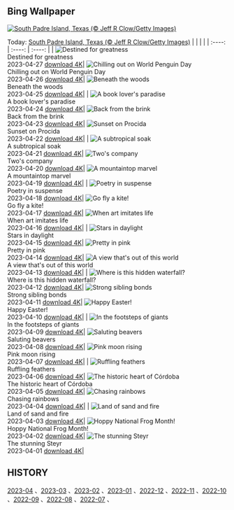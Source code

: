 ## Bing Wallpaper
[![South Padre Island, Texas (© Jeff R Clow/Getty Images)](https://cn.bing.com/th?id=OHR.SouthPadre_EN-US8601972598_UHD.jpg&w=1000)](https://cn.bing.com/th?id=OHR.SouthPadre_EN-US8601972598_UHD.jpg&pid=hp&w=3840&h=2160&rs=1&c=4)

Today: [South Padre Island, Texas (© Jeff R Clow/Getty Images)](https://cn.bing.com/th?id=OHR.SouthPadre_EN-US8601972598_UHD.jpg&pid=hp&w=3840&h=2160&rs=1&c=4)
  |      |      |      |
| :----: | :----: | :----: |
| ![Destined for greatness](https://cn.bing.com/th?id=OHR.GHOAudubonDay_EN-US1034364185_UHD.jpg&pid=hp&w=384&h=216&rs=1&c=4) <br/> Destined for greatness <br/> 2023-04-27  [download 4K](https://cn.bing.com/th?id=OHR.GHOAudubonDay_EN-US1034364185_UHD.jpg&pid=hp&w=3840&h=2160&rs=1&c=4)| ![Chilling out on World Penguin Day](https://cn.bing.com/th?id=OHR.AdelieWPD_EN-US5175747404_UHD.jpg&pid=hp&w=384&h=216&rs=1&c=4) <br/> Chilling out on World Penguin Day <br/> 2023-04-26  [download 4K](https://cn.bing.com/th?id=OHR.AdelieWPD_EN-US5175747404_UHD.jpg&pid=hp&w=3840&h=2160&rs=1&c=4)| ![Beneath the woods](https://cn.bing.com/th?id=OHR.FranconianWineCellar_EN-US3287515626_UHD.jpg&pid=hp&w=384&h=216&rs=1&c=4) <br/> Beneath the woods <br/> 2023-04-25  [download 4K](https://cn.bing.com/th?id=OHR.FranconianWineCellar_EN-US3287515626_UHD.jpg&pid=hp&w=3840&h=2160&rs=1&c=4)|
| ![A book lover's paradise](https://cn.bing.com/th?id=OHR.StuttgartPublicLibrary_EN-US3925069856_UHD.jpg&pid=hp&w=384&h=216&rs=1&c=4) <br/> A book lover's paradise <br/> 2023-04-24  [download 4K](https://cn.bing.com/th?id=OHR.StuttgartPublicLibrary_EN-US3925069856_UHD.jpg&pid=hp&w=3840&h=2160&rs=1&c=4)| ![Back from the brink](https://cn.bing.com/th?id=OHR.EarthDayFox_EN-US3922955169_UHD.jpg&pid=hp&w=384&h=216&rs=1&c=4) <br/> Back from the brink <br/> 2023-04-23  [download 4K](https://cn.bing.com/th?id=OHR.EarthDayFox_EN-US3922955169_UHD.jpg&pid=hp&w=3840&h=2160&rs=1&c=4)| ![Sunset on Procida](https://cn.bing.com/th?id=OHR.ProcidaItaly_EN-US6282924427_UHD.jpg&pid=hp&w=384&h=216&rs=1&c=4) <br/> Sunset on Procida <br/> 2023-04-22  [download 4K](https://cn.bing.com/th?id=OHR.ProcidaItaly_EN-US6282924427_UHD.jpg&pid=hp&w=3840&h=2160&rs=1&c=4)|
| ![A subtropical soak](https://cn.bing.com/th?id=OHR.OcalaNF_EN-US5881034085_UHD.jpg&pid=hp&w=384&h=216&rs=1&c=4) <br/> A subtropical soak <br/> 2023-04-21  [download 4K](https://cn.bing.com/th?id=OHR.OcalaNF_EN-US5881034085_UHD.jpg&pid=hp&w=3840&h=2160&rs=1&c=4)| ![Two's company](https://cn.bing.com/th?id=OHR.TaiwanYuhina_EN-US1768443431_UHD.jpg&pid=hp&w=384&h=216&rs=1&c=4) <br/> Two's company <br/> 2023-04-20  [download 4K](https://cn.bing.com/th?id=OHR.TaiwanYuhina_EN-US1768443431_UHD.jpg&pid=hp&w=3840&h=2160&rs=1&c=4)| ![A mountaintop marvel](https://cn.bing.com/th?id=OHR.MPPUnesco_EN-US8204922969_UHD.jpg&pid=hp&w=384&h=216&rs=1&c=4) <br/> A mountaintop marvel <br/> 2023-04-19  [download 4K](https://cn.bing.com/th?id=OHR.MPPUnesco_EN-US8204922969_UHD.jpg&pid=hp&w=3840&h=2160&rs=1&c=4)|
| ![Poetry in suspense](https://cn.bing.com/th?id=OHR.OneThousandSprings_EN-US8092648404_UHD.jpg&pid=hp&w=384&h=216&rs=1&c=4) <br/> Poetry in suspense <br/> 2023-04-18  [download 4K](https://cn.bing.com/th?id=OHR.OneThousandSprings_EN-US8092648404_UHD.jpg&pid=hp&w=3840&h=2160&rs=1&c=4)| ![Go fly a kite!](https://cn.bing.com/th?id=OHR.KiteDay_EN-US7254188187_UHD.jpg&pid=hp&w=384&h=216&rs=1&c=4) <br/> Go fly a kite! <br/> 2023-04-17  [download 4K](https://cn.bing.com/th?id=OHR.KiteDay_EN-US7254188187_UHD.jpg&pid=hp&w=3840&h=2160&rs=1&c=4)| ![When art imitates life](https://cn.bing.com/th?id=OHR.LorenzoQuinn_EN-US6997686421_UHD.jpg&pid=hp&w=384&h=216&rs=1&c=4) <br/> When art imitates life <br/> 2023-04-16  [download 4K](https://cn.bing.com/th?id=OHR.LorenzoQuinn_EN-US6997686421_UHD.jpg&pid=hp&w=3840&h=2160&rs=1&c=4)|
| ![Stars in daylight](https://cn.bing.com/th?id=OHR.RedSeaStars_EN-US6473635643_UHD.jpg&pid=hp&w=384&h=216&rs=1&c=4) <br/> Stars in daylight <br/> 2023-04-15  [download 4K](https://cn.bing.com/th?id=OHR.RedSeaStars_EN-US6473635643_UHD.jpg&pid=hp&w=3840&h=2160&rs=1&c=4)| ![Pretty in pink](https://cn.bing.com/th?id=OHR.PhloxSubulata_EN-US0635247129_UHD.jpg&pid=hp&w=384&h=216&rs=1&c=4) <br/> Pretty in pink <br/> 2023-04-14  [download 4K](https://cn.bing.com/th?id=OHR.PhloxSubulata_EN-US0635247129_UHD.jpg&pid=hp&w=3840&h=2160&rs=1&c=4)| ![A view that's out of this world](https://cn.bing.com/th?id=OHR.EuropeFromISS_EN-US3248706956_UHD.jpg&pid=hp&w=384&h=216&rs=1&c=4) <br/> A view that's out of this world <br/> 2023-04-13  [download 4K](https://cn.bing.com/th?id=OHR.EuropeFromISS_EN-US3248706956_UHD.jpg&pid=hp&w=3840&h=2160&rs=1&c=4)|
| ![Where is this hidden waterfall?](https://cn.bing.com/th?id=OHR.MossyGrottoFalls_EN-US5828454161_UHD.jpg&pid=hp&w=384&h=216&rs=1&c=4) <br/> Where is this hidden waterfall? <br/> 2023-04-12  [download 4K](https://cn.bing.com/th?id=OHR.MossyGrottoFalls_EN-US5828454161_UHD.jpg&pid=hp&w=3840&h=2160&rs=1&c=4)| ![Strong sibling bonds](https://cn.bing.com/th?id=OHR.ElephantTwins_EN-US2939253051_UHD.jpg&pid=hp&w=384&h=216&rs=1&c=4) <br/> Strong sibling bonds <br/> 2023-04-11  [download 4K](https://cn.bing.com/th?id=OHR.ElephantTwins_EN-US2939253051_UHD.jpg&pid=hp&w=3840&h=2160&rs=1&c=4)| ![Happy Easter!](https://cn.bing.com/th?id=OHR.LithuanianEggs_EN-US5086451033_UHD.jpg&pid=hp&w=384&h=216&rs=1&c=4) <br/> Happy Easter! <br/> 2023-04-10  [download 4K](https://cn.bing.com/th?id=OHR.LithuanianEggs_EN-US5086451033_UHD.jpg&pid=hp&w=3840&h=2160&rs=1&c=4)|
| ![In the footsteps of giants](https://cn.bing.com/th?id=OHR.NIrelandGiants_EN-US3269727738_UHD.jpg&pid=hp&w=384&h=216&rs=1&c=4) <br/> In the footsteps of giants <br/> 2023-04-09  [download 4K](https://cn.bing.com/th?id=OHR.NIrelandGiants_EN-US3269727738_UHD.jpg&pid=hp&w=3840&h=2160&rs=1&c=4)| ![Saluting beavers](https://cn.bing.com/th?id=OHR.KitsAspen_EN-US6734104933_UHD.jpg&pid=hp&w=384&h=216&rs=1&c=4) <br/> Saluting beavers <br/> 2023-04-08  [download 4K](https://cn.bing.com/th?id=OHR.KitsAspen_EN-US6734104933_UHD.jpg&pid=hp&w=3840&h=2160&rs=1&c=4)| ![Pink moon rising](https://cn.bing.com/th?id=OHR.ArizonaPinkMoon_EN-US5941531826_UHD.jpg&pid=hp&w=384&h=216&rs=1&c=4) <br/> Pink moon rising <br/> 2023-04-07  [download 4K](https://cn.bing.com/th?id=OHR.ArizonaPinkMoon_EN-US5941531826_UHD.jpg&pid=hp&w=3840&h=2160&rs=1&c=4)|
| ![Ruffling feathers](https://cn.bing.com/th?id=OHR.BlackGrouseLekking_EN-US3235220681_UHD.jpg&pid=hp&w=384&h=216&rs=1&c=4) <br/> Ruffling feathers <br/> 2023-04-06  [download 4K](https://cn.bing.com/th?id=OHR.BlackGrouseLekking_EN-US3235220681_UHD.jpg&pid=hp&w=3840&h=2160&rs=1&c=4)| ![The historic heart of Córdoba](https://cn.bing.com/th?id=OHR.RomanBridge_EN-US4101165681_UHD.jpg&pid=hp&w=384&h=216&rs=1&c=4) <br/> The historic heart of Córdoba <br/> 2023-04-05  [download 4K](https://cn.bing.com/th?id=OHR.RomanBridge_EN-US4101165681_UHD.jpg&pid=hp&w=3840&h=2160&rs=1&c=4)| ![Chasing rainbows](https://cn.bing.com/th?id=OHR.HonaunauNP_EN-US9995236109_UHD.jpg&pid=hp&w=384&h=216&rs=1&c=4) <br/> Chasing rainbows <br/> 2023-04-04  [download 4K](https://cn.bing.com/th?id=OHR.HonaunauNP_EN-US9995236109_UHD.jpg&pid=hp&w=3840&h=2160&rs=1&c=4)|
| ![Land of sand and fire](https://cn.bing.com/th?id=OHR.JavaBromo_EN-US3411031416_UHD.jpg&pid=hp&w=384&h=216&rs=1&c=4) <br/> Land of sand and fire <br/> 2023-04-03  [download 4K](https://cn.bing.com/th?id=OHR.JavaBromo_EN-US3411031416_UHD.jpg&pid=hp&w=3840&h=2160&rs=1&c=4)| ![Hoppy National Frog Month!](https://cn.bing.com/th?id=OHR.FrogMonth_EN-US6861485456_UHD.jpg&pid=hp&w=384&h=216&rs=1&c=4) <br/> Hoppy National Frog Month! <br/> 2023-04-02  [download 4K](https://cn.bing.com/th?id=OHR.FrogMonth_EN-US6861485456_UHD.jpg&pid=hp&w=3840&h=2160&rs=1&c=4)| ![The stunning Steyr](https://cn.bing.com/th?id=OHR.SteyrRiver_EN-US6366722389_UHD.jpg&pid=hp&w=384&h=216&rs=1&c=4) <br/> The stunning Steyr <br/> 2023-04-01  [download 4K](https://cn.bing.com/th?id=OHR.SteyrRiver_EN-US6366722389_UHD.jpg&pid=hp&w=3840&h=2160&rs=1&c=4)|

  
  ## HISTORY
  [2023-04](https://github.com/Underglaze-Blue/bingwallpaper/tree/main/archive/2023-04/) 、[2023-03](https://github.com/Underglaze-Blue/bingwallpaper/tree/main/archive/2023-03/) 、[2023-02](https://github.com/Underglaze-Blue/bingwallpaper/tree/main/archive/2023-02/) 、[2023-01](https://github.com/Underglaze-Blue/bingwallpaper/tree/main/archive/2023-01/) 、[2022-12](https://github.com/Underglaze-Blue/bingwallpaper/tree/main/archive/2022-12/) 、[2022-11](https://github.com/Underglaze-Blue/bingwallpaper/tree/main/archive/2022-11/) 、[2022-10](https://github.com/Underglaze-Blue/bingwallpaper/tree/main/archive/2022-10/) 、[2022-09](https://github.com/Underglaze-Blue/bingwallpaper/tree/main/archive/2022-09/) 、[2022-08](https://github.com/Underglaze-Blue/bingwallpaper/tree/main/archive/2022-08/) 、[2022-07](https://github.com/Underglaze-Blue/bingwallpaper/tree/main/archive/2022-07/) 、